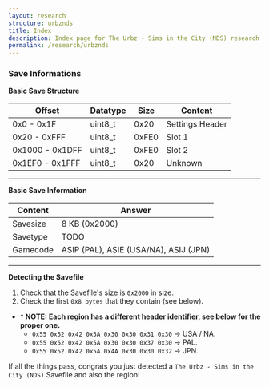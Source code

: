 ```yaml
---
layout: research
structure: urbznds
title: Index
description: Index page for The Urbz - Sims in the City (NDS) research.
permalink: /research/urbznds
---
```


### Save Informations

**Basic Save Structure**

| Offset          | Datatype | Size   | Content         |
| --------------- | -------- | ------ | --------------- |
| 0x0 - 0x1F      | uint8_t  | 0x20   | Settings Header |
| 0x20 - 0xFFF    | uint8_t  | 0xFE0  | Slot 1          |
| 0x1000 - 0x1DFF | uint8_t  | 0xFE0  | Slot 2          |
| 0x1EF0 - 0x1FFF | uint8_t  | 0x20   | Unknown         |

<hr>

**Basic Save Information**

| Content  | Answer                                               |
| -------- | ---------------------------------------------------- |
| Savesize | 8 KB (0x2000)                                        |
| Savetype | TODO                                                 |
| Gamecode | ASIP (PAL), ASIE (USA/NA), ASIJ (JPN)                |

<hr>


**Detecting the Savefile**
1. Check that the Savefile's size is `0x2000` in size.
2. Check the first `0x8 bytes` that they contain (see below).

- **^ NOTE: Each region has a different header identifier, see below for the proper one.**
    - `0x55 0x52 0x42 0x5A 0x30 0x30 0x31 0x30` -> USA / NA.
    - `0x55 0x52 0x42 0x5A 0x30 0x30 0x37 0x30` -> PAL.
	- `0x55 0x52 0x42 0x5A 0x4A 0x30 0x30 0x32` -> JPN.

If all the things pass, congrats you just detected a `The Urbz - Sims in the City (NDS)` Savefile and also the region!